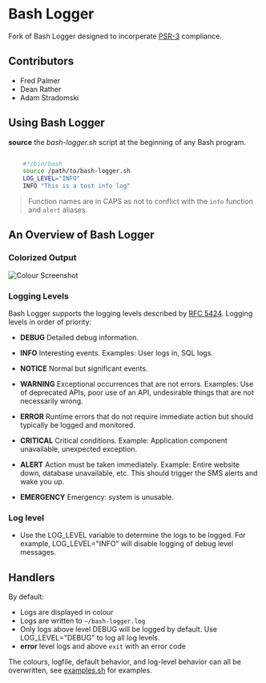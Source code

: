 # Bash Logger

Fork of Bash Logger designed to incorperate [PSR-3](http://www.php-fig.org/psr/psr-3/) compliance.

## Contributors

- Fred Palmer
- Dean Rather
- Adam Stradomski

## Using Bash Logger

**source** the *bash-logger.sh* script at the beginning of any Bash program.

``` bash

    #!/bin/bash
    source /path/to/bash-logger.sh
    LOG_LEVEL="INFO"
    INFO "This is a test info log"

```

> Function names are in CAPS as not to conflict with the `info` function and `alert` aliases.

## An Overview of Bash Logger

### Colorized Output

![Colour Screenshot](http://i.imgur.com/xnXp8VQ.png)

### Logging Levels

Bash Logger supports the logging levels described by [RFC 5424](http://tools.ietf.org/html/rfc5424). Logging levels in order of priority: 
- **DEBUG** Detailed debug information.

- **INFO** Interesting events. Examples: User logs in, SQL logs.

- **NOTICE** Normal but significant events.

- **WARNING** Exceptional occurrences that are not errors. Examples:
  Use of deprecated APIs, poor use of an API, undesirable things that are not
  necessarily wrong.

- **ERROR** Runtime errors that do not require immediate action but
  should typically be logged and monitored.

- **CRITICAL** Critical conditions. Example: Application component
  unavailable, unexpected exception.

- **ALERT** Action must be taken immediately. Example: Entire website
  down, database unavailable, etc. This should trigger the SMS alerts and wake
  you up.

- **EMERGENCY** Emergency: system is unusable.

### Log level

- Use the LOG_LEVEL variable to determine the logs to be logged. For example, LOG_LEVEL="INFO" will disable logging of debug level messages. 

## Handlers

By default:
- Logs are displayed in colour
- Logs are written to `~/bash-logger.log`
- Only logs above level DEBUG will be logged by default. Use LOG_LEVEL="DEBUG" to log all log levels. 
- **error** level logs and above `exit` with an error code

The colours, logfile, default behavior, and log-level behavior can all be overwritten, see [examples.sh](examples.sh) for examples.

